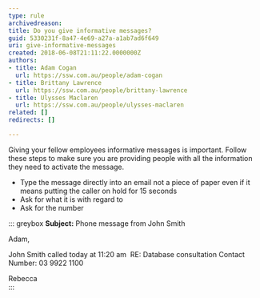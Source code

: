 ```yaml
---
type: rule
archivedreason: 
title: Do you give informative messages?
guid: 5330231f-8a47-4e69-a27a-a1ab7ad6f649
uri: give-informative-messages
created: 2018-06-08T21:11:22.0000000Z
authors:
- title: Adam Cogan
  url: https://ssw.com.au/people/adam-cogan
- title: Brittany Lawrence
  url: https://ssw.com.au/people/brittany-lawrence
- title: Ulysses Maclaren
  url: https://ssw.com.au/people/ulysses-maclaren
related: []
redirects: []

---
```


Giving your fellow employees informative messages is important. Follow these steps to make sure you are providing people with all the information they need to activate the message.

* Type the message directly into an email not a piece of paper even if it means putting the caller on hold for 15 seconds
* Ask for what it is with regard to
* Ask for the number


<!--endintro-->


::: greybox
 **Subject:** Phone message from John Smith

Adam,

John Smith called today at 11:20 am 
RE: Database consultation
Contact Number: 03 9922 1100

Rebecca  
:::
